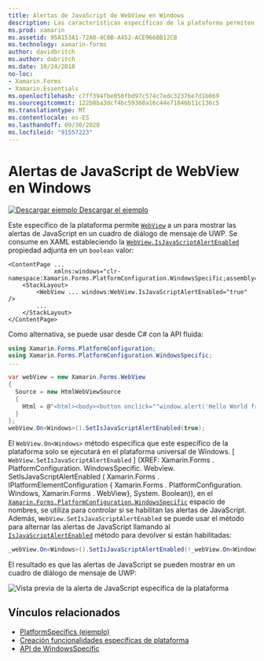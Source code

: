 ```yaml
---
title: Alertas de JavaScript de WebView en Windows
description: Las características específicas de la plataforma permiten consumir funcionalidad que solo está disponible en una plataforma específica, sin necesidad de implementar representadores o efectos personalizados. En este artículo se explica cómo consumir el específico de la plataforma de Windows que permite a un WebView mostrar las alertas de JavaScript en un cuadro de diálogo de mensaje de UWP.
ms.prod: xamarin
ms.assetid: 95A153A1-72A0-4C0B-A452-ACE966BB12CB
ms.technology: xamarin-forms
author: davidbritch
ms.author: dabritch
ms.date: 10/24/2018
no-loc:
- Xamarin.Forms
- Xamarin.Essentials
ms.openlocfilehash: c7ff394fbe050fbd97c574c7edc32376e7d1b069
ms.sourcegitcommit: 122b8ba3dcf4bc59368a16c44e71846b11c136c5
ms.translationtype: MT
ms.contentlocale: es-ES
ms.lasthandoff: 09/30/2020
ms.locfileid: "91557223"
---
```

# <a name="webview-javascript-alerts-on-windows"></a>Alertas de JavaScript de WebView en Windows

[![Descargar ejemplo](~/media/shared/download.png) Descargar el ejemplo](https://docs.microsoft.com/samples/xamarin/xamarin-forms-samples/userinterface-platformspecifics)

Este específico de la plataforma permite [`WebView`](xref:Xamarin.Forms.WebView) a un para mostrar las alertas de JavaScript en un cuadro de diálogo de mensaje de UWP. Se consume en XAML estableciendo la [`WebView.IsJavaScriptAlertEnabled`](xref:Xamarin.Forms.PlatformConfiguration.WindowsSpecific.WebView.IsJavaScriptAlertEnabledProperty) propiedad adjunta en un `boolean` valor:

```xaml
<ContentPage ...
             xmlns:windows="clr-namespace:Xamarin.Forms.PlatformConfiguration.WindowsSpecific;assembly=Xamarin.Forms.Core">
    <StackLayout>
        <WebView ... windows:WebView.IsJavaScriptAlertEnabled="true" />
        ...
    </StackLayout>
</ContentPage>
```

Como alternativa, se puede usar desde C# con la API fluida:

```csharp
using Xamarin.Forms.PlatformConfiguration;
using Xamarin.Forms.PlatformConfiguration.WindowsSpecific;
...

var webView = new Xamarin.Forms.WebView
{
  Source = new HtmlWebViewSource
  {
    Html = @"<html><body><button onclick=""window.alert('Hello World from JavaScript');"">Click Me</button></body></html>"
  }
};
webView.On<Windows>().SetIsJavaScriptAlertEnabled(true);
```

El `WebView.On<Windows>` método especifica que este específico de la plataforma solo se ejecutará en el plataforma universal de Windows. [ `WebView.SetIsJavaScriptAlertEnabled` ] (XREF: Xamarin.Forms . PlatformConfiguration. WindowsSpecific. Webview. SetIsJavaScriptAlertEnabled ( Xamarin.Forms . IPlatformElementConfiguration { Xamarin.Forms . PlatformConfiguration. Windows, Xamarin.Forms . WebView}, System. Boolean)), en el [`Xamarin.Forms.PlatformConfiguration.WindowsSpecific`](xref:Xamarin.Forms.PlatformConfiguration.WindowsSpecific) espacio de nombres, se utiliza para controlar si se habilitan las alertas de JavaScript. Además, `WebView.SetIsJavaScriptAlertEnabled` se puede usar el método para alternar las alertas de JavaScript llamando al [`IsJavaScriptAlertEnabled`](xref:Xamarin.Forms.PlatformConfiguration.WindowsSpecific.WebView.IsJavaScriptAlertEnabled*) método para devolver si están habilitadas:

```csharp
_webView.On<Windows>().SetIsJavaScriptAlertEnabled(!_webView.On<Windows>().IsJavaScriptAlertEnabled());
```

El resultado es que las alertas de JavaScript se pueden mostrar en un cuadro de diálogo de mensaje de UWP:

![Vista previa de la alerta de JavaScript específica de la plataforma](webview-javascript-alert-images/webview-javascript-alert.png "Vista previa de la alerta de JavaScript específica de la plataforma")

## <a name="related-links"></a>Vínculos relacionados

- [PlatformSpecifics (ejemplo)](/samples/xamarin/xamarin-forms-samples/userinterface-platformspecifics)
- [Creación funcionalidades específicas de plataforma](~/xamarin-forms/platform/platform-specifics/index.md#creating-platform-specifics)
- [API de WindowsSpecific](xref:Xamarin.Forms.PlatformConfiguration.WindowsSpecific)